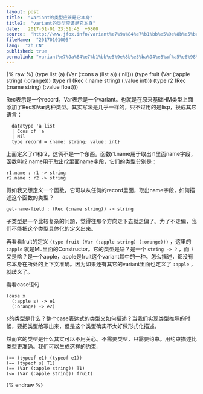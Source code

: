```yaml
---
layout: post
title:  "variant的类型应该是它本身"
title2:  "variant的类型应该是它本身"
date:   2017-01-01 23:51:45  +0800
source:  "http://www.jfox.info/variant%e7%9a%84%e7%b1%bb%e5%9e%8b%e5%ba%94%e8%af%a5%e6%98%af%e5%ae%83%e6%9c%ac%e8%ba%ab.html"
fileName:  "20170101005"
lang:  "zh_CN"
published: true
permalink: "variant%e7%9a%84%e7%b1%bb%e5%9e%8b%e5%ba%94%e8%af%a5%e6%98%af%e5%ae%83%e6%9c%ac%e8%ba%ab.html"
---
```

{% raw %}
(type list (a) (Var (:cons a (list a)) (:nil)))
    (type fruit (Var (:apple string) (:orange)))
    (type r1 (Rec (:name string) (:value int)))
    (type r2 (Rec (:name string) (:value float)))
    

 Rec表示是一个record，Var表示是一个variant。也就是在原来基础HM类型上面添加了Rec和Var两种类型。其实写法是几乎一样的，只不过用的是lisp，换成其它语言： 

      datatype 'a list
      | Cons of 'a
      | Nil
      type record = {name: string; value: int}
    

 上面定义了r1和r2，这俩不是一个东西。函数r1.name用于取出r1里面name字段，函数叫r2.name用于取出r2里面name字段，它们的类型分别是： 

    r1.name : r1 -> string
    r2.name : r2 -> string
    

 假如我又想定义一个函数，它可以从任何的record里面，取出name字段，如何描述这个函数的类型？ 

    get-name-field : (Rec (:name string)) -> string
    

 子类型是一个比较复杂的问题，觉得往那个方向走下去就走偏了。为了不走偏，我们不能把这个类型具体化的定义出来。 

 再看看fruit的定义 ` (type fruit (Var (:apple string) (:orange))) ` ，这里的 ` :apple ` 就是ML里面的Constructor。它的类型是啥？是一个 ` string -> ? ` ，而 ` ? ` 又是啥？是一个apple，apple是fruit这个variant其中的一种。怎么描述，都没有它本身在所处的上下文准确。因为如果还有其它的variant里面也定义了 ` :apple ` ，就歧义了。 

 看看case语句 

    (case x
      (:apple s) -> e1
      (:orange) -> e2)
    

 s的类型是什么？整个case表达式的类型又如何描述？当我们实现类型推导的时候，要把类型给写出来，但是这个类型确实不太好做形式化描述。 

 然而它的类型是什么其实可以不用关心。不需要类型，只需要约束。用约束描述比类型更准确。我们可以生成这样的约束: 

    (== (typeof e1) (typeof e1))
    (== (typeof s) T1)
    (== (Var (:apple string)) T1)
    (<= (Var (:apple string)) fruit)
{% endraw %}

